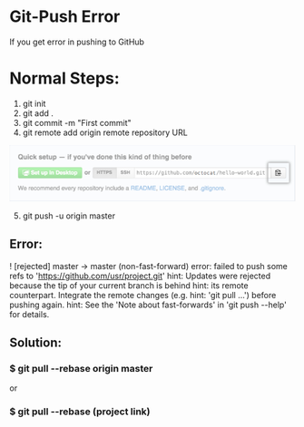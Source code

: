 # Git-Push Error
If you get error in pushing to GitHub
# Normal Steps:
1. git init
2. git add .
3. git commit -m "First commit"
4. git remote add origin remote repository URL

![](git_copy.png)

5. git push -u origin master

## Error:
! [rejected]        master -> master (non-fast-forward)
error: failed to push some refs to 'https://github.com/usr/project.git'
hint: Updates were rejected because the tip of your current branch is behind
hint: its remote counterpart. Integrate the remote changes (e.g.
hint: 'git pull ...') before pushing again.
hint: See the 'Note about fast-forwards' in 'git push --help' for details.

## Solution:

### $ git pull --rebase origin master
or 
### $ git pull --rebase (project link)
